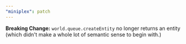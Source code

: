```yaml
---
"miniplex": patch
---
```


**Breaking Change:** `world.queue.createEntity` no longer returns an entity (which didn't make a whole lot of semantic sense to begin with.)
